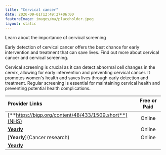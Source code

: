 ```yaml
---
title: "Cervical cancer"
date: 2020-09-01T12:49:27+06:00
featureImage: images/ma/placeholder.jpeg
layout: static
---
```


Learn about the importance of cervical screening

Early detection of cervical cancer offers the best chance for early intervention and treatment that can save lives. Find out more about cervical cancer and cervical screening. 

Cervical screening is crucial as it can detect abnormal cell changes in the cervix, allowing for early intervention and preventing cervical cancer. It promotes women's health and saves lives through early detection and treatment. Regular screening is essential for maintaining cervical health and preventing potential health complications.

| Provider Links      | Free or Paid  |  
| :-----------          | :--------------:      |  
| [**https://bjgp.org/content/48/433/1509.short**](NHS) | Online | 
| [**Yearly**](NHS) | Online | 
| [**Yearly**](Cancer research) | Online | 
| [**Yearly**]() |  | 
  

<br/><br/>






